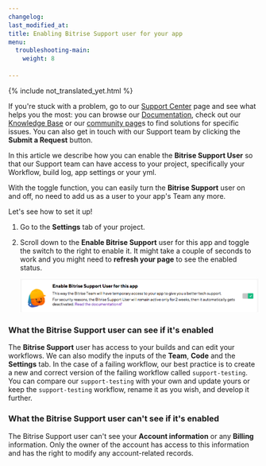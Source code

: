 ```yaml
---
changelog: 
last_modified_at: 
title: Enabling Bitrise Support user for your app
menu:
  troubleshooting-main:
    weight: 8

---
```

{% include not_translated_yet.html %}

If you're stuck with a problem, go to our [Support Center](https://bitrise.zendesk.com/hc/en-us) page and see what helps you the most: you can browse our [Documentation](https://devcenter.bitrise.io/), check out our [Knowledge Base](https://bitrise.zendesk.com/hc/en-us/categories/360000108597-Knowledge-Data-Base-) or our [community page](https://discuss.bitrise.io/)s to find solutions for specific issues. You can also get in touch with our Support team by clicking the **Submit a Request** button.

In this article we describe how you can enable the **Bitrise Support User** so that our Support team can have access to your project, specifically your Workflow, build log, app settings or your yml.

With the toggle function, you can easily turn the **Bitrise Support** user on and off, no need to add us as a user to your app's Team any more.

Let's see how to set it up!

1. Go to the **Settings** tab of your project.
2. Scroll down to the **Enable Bitrise Support** user for this app and toggle the switch to the right to enable it.
   It might take a couple of seconds to work and you might need to **refresh your page** to see the enabled status.

   ![{{ page.title }}](/img/bitrise-support-user.png)

### What the Bitrise Support user can see if it's enabled

The **Bitrise Support** user has access to your builds and can edit your workflows. We can also modify the inputs of the **Team**, **Code** and the **Settings** tab. In the case of a failing workflow, our best practice is to create a new and correct version of the failing workflow called `support-testing`. You can compare our `support-testing` with your own and update yours or keep the `support-testing` workflow, rename it as you wish, and develop it further.

### What the Bitrise Support user can't see if it's enabled

The Bitrise Support user can't see your **Account information** or any **Billing** information. Only the owner of the account has access to this information and has the right to modify any account-related records.